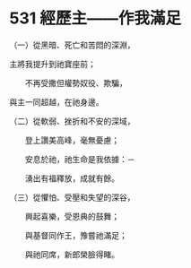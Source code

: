 # 531 經歷主——作我滿足

（一）從黑暗、死亡和苦悶的深淵，

主將我提升到祂寶座前；

　　不再受撒但權勢奴役、欺騙，

與主一同超越，在祂身邊。

（二）從軟弱、挫折和不安的深域，

　　登上讚美高峰，毫無憂慮；

　　安息於祂，祂生命是我依據：－

　　湧出有福釋放，成就有餘。

（三）從懼怕、受壓和失望的深谷，

　　興起喜樂，受恩典的鼓舞；

　　與基督同作王，豫嘗祂滿足；

　　與祂同席，新郎榮臉得睹。

